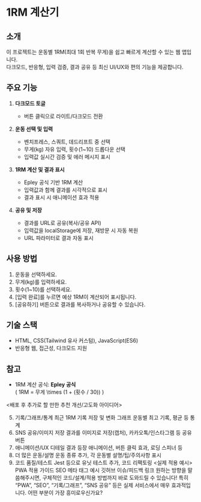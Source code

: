 # 1RM 계산기

## 소개

이 프로젝트는 운동별 1RM(최대 1회 반복 무게)을 쉽고 빠르게 계산할 수 있는 웹 앱입니다.  
다크모드, 반응형, 입력 검증, 결과 공유 등 최신 UI/UX와 편의 기능을 제공합니다.

## 주요 기능

1. **다크모드 토글**

   - 버튼 클릭으로 라이트/다크모드 전환

2. **운동 선택 및 입력**

   - 벤치프레스, 스쿼트, 데드리프트 중 선택
   - 무게(kg) 자유 입력, 횟수(1~10) 드롭다운 선택
   - 입력값 실시간 검증 및 에러 메시지 표시

3. **1RM 계산 및 결과 표시**

   - Epley 공식 기반 1RM 계산
   - 입력값과 함께 결과를 시각적으로 표시
   - 결과 표시 시 애니메이션 효과 적용

4. **공유 및 저장**
   - 결과를 URL로 공유(복사/공유 API)
   - 입력값을 localStorage에 저장, 재방문 시 자동 복원
   - URL 파라미터로 결과 자동 표시

## 사용 방법

1. 운동을 선택하세요.
2. 무게(kg)를 입력하세요.
3. 횟수(1~10)를 선택하세요.
4. [입력 완료]를 누르면 예상 1RM이 계산되어 표시됩니다.
5. [공유하기] 버튼으로 결과를 복사하거나 공유할 수 있습니다.

## 기술 스택

- HTML, CSS(Tailwind 유사 커스텀), JavaScript(ES6)
- 반응형 웹, 접근성, 다크모드 지원

## 참고

- 1RM 계산 공식: **Epley 공식**  
  \( 1RM = 무게 \times (1 + (횟수 / 30)) \)

<배포 후 추가로 할 만한 추천 개선/고도화 아이디어>

5. 기록/그래프/통계
   최근 1RM 기록 저장 및 변화 그래프
   운동별 최고 기록, 평균 등 통계
6. SNS 공유/이미지 저장
   결과를 이미지로 저장(캡처), 카카오톡/인스타그램 등 공유 버튼
7. 애니메이션/UX 디테일
   결과 등장 애니메이션, 버튼 클릭 효과, 로딩 스피너 등
8. 더 많은 운동/설명
   운동 종류 추가, 각 운동별 설명/팁/주의사항 표시
9. 코드 품질/테스트
   Jest 등으로 유닛 테스트 추가, 코드 리팩토링
   <실제 적용 예시>
   PWA 적용 가이드
   SEO 메타 태그 예시
   깃허브 이슈/피드백 링크
   원하는 방향을 말씀해주시면,
   구체적인 코드/설계/적용 방법까지 바로 도와드릴 수 있습니다!
   특히 “PWA”, “SEO”, “기록/그래프”, “SNS 공유” 등은 실제 서비스에서 매우 효과적입니다.
   어떤 부분이 가장 흥미로우신가요?
